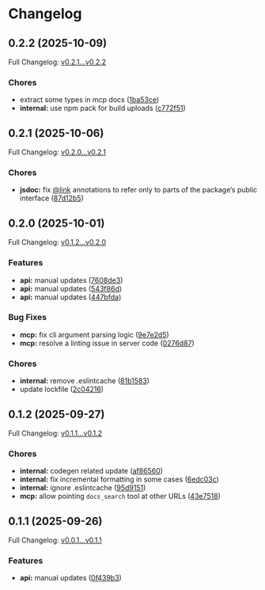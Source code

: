# Changelog

## 0.2.2 (2025-10-09)

Full Changelog: [v0.2.1...v0.2.2](https://github.com/andreibesleaga/camara-sdk/compare/v0.2.1...v0.2.2)

### Chores

* extract some types in mcp docs ([1ba53ce](https://github.com/andreibesleaga/camara-sdk/commit/1ba53ce2c886cb9d2b387beccb815601e6aaa44e))
* **internal:** use npm pack for build uploads ([c772f51](https://github.com/andreibesleaga/camara-sdk/commit/c772f51fdc63dcf292c9a46df5884a10619cfc52))

## 0.2.1 (2025-10-06)

Full Changelog: [v0.2.0...v0.2.1](https://github.com/andreibesleaga/camara-sdk/compare/v0.2.0...v0.2.1)

### Chores

* **jsdoc:** fix [@link](https://github.com/link) annotations to refer only to parts of the package‘s public interface ([87d12b5](https://github.com/andreibesleaga/camara-sdk/commit/87d12b5b86f1d799a6f3850c6a73412fc474e54b))

## 0.2.0 (2025-10-01)

Full Changelog: [v0.1.2...v0.2.0](https://github.com/andreibesleaga/camara-sdk/compare/v0.1.2...v0.2.0)

### Features

* **api:** manual updates ([7608de3](https://github.com/andreibesleaga/camara-sdk/commit/7608de378bf7d4ee48fa8ada7e72114940f8149b))
* **api:** manual updates ([543f86d](https://github.com/andreibesleaga/camara-sdk/commit/543f86d2092c2634aa5eefeaf57b9bf7dab53c3d))
* **api:** manual updates ([447bfda](https://github.com/andreibesleaga/camara-sdk/commit/447bfdadc5017f39a13ba0e0da57a95c0babe849))


### Bug Fixes

* **mcp:** fix cli argument parsing logic ([9e7e2d5](https://github.com/andreibesleaga/camara-sdk/commit/9e7e2d544a474ee0fc202dbc73c79e3da9af49dd))
* **mcp:** resolve a linting issue in server code ([0276d87](https://github.com/andreibesleaga/camara-sdk/commit/0276d87f8c9f3104c82f97c2e1de5a1791fbb5ac))


### Chores

* **internal:** remove .eslintcache ([81b1583](https://github.com/andreibesleaga/camara-sdk/commit/81b15838e48ce8bc8f62cca306342b7ab603c33a))
* update lockfile ([2c04216](https://github.com/andreibesleaga/camara-sdk/commit/2c0421689aef2914bbacd82f2580f3a6afbaff5d))

## 0.1.2 (2025-09-27)

Full Changelog: [v0.1.1...v0.1.2](https://github.com/andreibesleaga/camara-sdk/compare/v0.1.1...v0.1.2)

### Chores

* **internal:** codegen related update ([af86560](https://github.com/andreibesleaga/camara-sdk/commit/af865606c60253dfafebd8a6b08def2893858339))
* **internal:** fix incremental formatting in some cases ([6edc03c](https://github.com/andreibesleaga/camara-sdk/commit/6edc03c112de067dea631a62f885495d52d8a00a))
* **internal:** ignore .eslintcache ([95d9151](https://github.com/andreibesleaga/camara-sdk/commit/95d91517ad55c51b5dd1c4e07f0ecd052300417b))
* **mcp:** allow pointing `docs_search` tool at other URLs ([43e7518](https://github.com/andreibesleaga/camara-sdk/commit/43e75185ef74750233623593e7353d426a06345f))

## 0.1.1 (2025-09-26)

Full Changelog: [v0.0.1...v0.1.1](https://github.com/andreibesleaga/camara-sdk/compare/v0.0.1...v0.1.1)

### Features

* **api:** manual updates ([0f439b3](https://github.com/andreibesleaga/camara-sdk/commit/0f439b3db65564ac92bde23bcc7672d5978bf04e))
